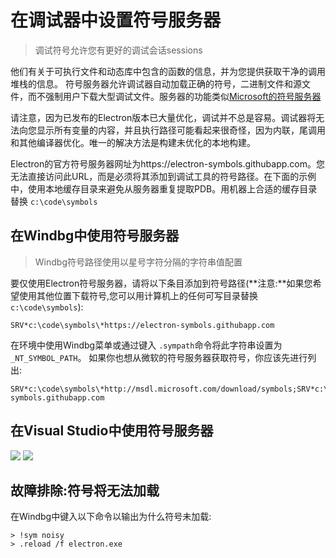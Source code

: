 # 在调试器中设置符号服务器
> 调试符号允许您有更好的调试会话sessions

他们有关于可执行文件和动态库中包含的函数的信息，并为您提供获取干净的调用堆栈的信息。
符号服务器允许调试器自动加载正确的符号，二进制文件和源文件，而不强制用户下载大型调试文件。服务器的功能类似[Microsoft的符号服务器](http://support.microsoft.com/kb/311503)            

请注意，因为已发布的Electron版本已大量优化，调试并不总是容易。调试器将无法向您显示所有变量的内容，并且执行路径可能看起来很奇怪，因为内联，尾调用和其他编译器优化。唯一的解决方法是构建未优化的本地构建。

Electron的官方符号服务器网址为https://electron-symbols.githubapp.com。您无法直接访问此URL，而是必须将其添加到调试工具的符号路径。在下面的示例中，使用本地缓存目录来避免从服务器重复提取PDB。用机器上合适的缓存目录替换 `c:\code\symbols`

## 在Windbg中使用符号服务器

> Windbg符号路径使用以星号字符分隔的字符串值配置

要仅使用Electron符号服务器，请将以下条目添加到符号路径(**注意:**如果您希望使用其他位置下载符号,您可以用计算机上的任何可写目录替换 `c:\code\symbols`):
```
SRV*c:\code\symbols\*https://electron-symbols.githubapp.com
```

在环境中使用Windbg菜单或通过键入 `.sympath`命令将此字符串设置为 `_NT_SYMBOL_PATH`。
如果你也想从微软的符号服务器获取符号，你应该先进行列出:
```
SRV*c:\code\symbols\*http://msdl.microsoft.com/download/symbols;SRV*c:\code\symbols\*https://electron-symbols.githubapp.com
```

## 在Visual Studio中使用符号服务器

<img src='https://mdn.mozillademos.org/files/733/symbol-server-vc8express-menu.jpg'>
<img src='https://mdn.mozillademos.org/files/2497/2005_options.gif'>

## 故障排除:符号将无法加载

在Windbg中键入以下命令以输出为什么符号未加载:
```
> !sym noisy
> .reload /f electron.exe
```
